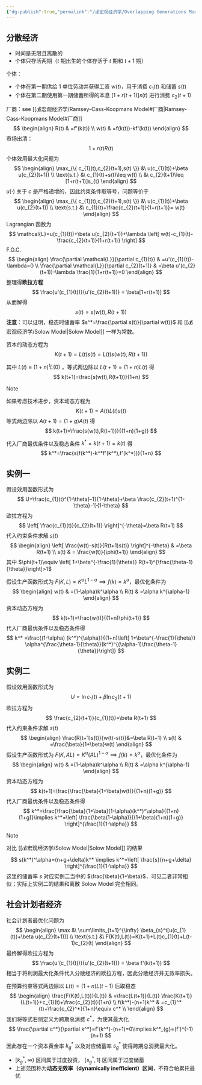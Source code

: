 ```yaml
---
{"dg-publish":true,"permalink":"/💰宏观经济学/Overlapping Generations Model/","created":"2024-10-12T10:24:43.000+08:00","updated":"2024-10-12T10:24:43.000+08:00"}
---
```




## 分散经济

- 时间是无限且离散的
- 个体只存活两期（$t$ 期出生的个体存活于 $t$ 期和 $t+1$ 期）

个体：
- 个体在第一期供给 1 单位劳动并获得工资 $w(t)$，用于消费 $c_{1}(t)$ 和储蓄 $s(t)$
- 个体在第二期使用第一期储蓄所得的本息 $[1+r(t+1)]s(t)$ 进行消费 $c_{2}(t+1)$

厂商：see [[💰宏观经济学/Ramsey-Cass-Koopmans Model#厂商\|Ramsey-Cass-Koopmans Model#厂商]]
$$
\begin{align}
R(t) & =f'(k(t)) \\
w(t) & =f(k(t))-kf'(k(t))
\end{align}
$$
市场出清：
$$
1+r(t)  R(t) 
$$
个体效用最大化问题为
$$
\begin{align}
\max_{\{ c_{1}(t),c_{2}(t+1),s(t) \}} &\ u(c_{1}(t))+\beta u(c_{2}(t+1)) \\
\text{s.t.} &\ c_{1}(t)+s(t)\leq w(t) \\
&\ c_{2}(t+1)\leq [1+r(t+1)]s_{t}
\end{align}
$$
$u(\cdot)$ 关于 $c$ 是严格递增的，因此约束条件取等号，问题等价于
$$
\begin{align}
\max_{\{ c_{1}(t),c_{2}(t+1),s(t) \}} &\ u(c_{1}(t))+\beta u(c_{2}(t+1)) \\
\text{s.t.} &\ c_{1}(t)+\frac{c_{2}(t+1)}{1+r(t+1)}= w(t) 
\end{align}
$$
Lagrangian 函数为
$$
\mathcal{L}=u(c_{1}(t))+\beta u(c_{2}(t+1))+\lambda \left[ w(t)-c_{1}(t)-\frac{c_{2}(t+1)}{1+r(t+1)} \right]
$$
F.O.C.
$$
\begin{align}
\frac{\partial \mathcal{L}}{\partial c_{1}(t)} & =u'(c_{1}(t))-\lambda=0 \\
\frac{\partial \mathcal{L}}{\partial c_{2}(t+1)} & =\beta u'(c_{2}(t+1))-\lambda \frac{1}{1+r(t+1)}=0
\end{align}
$$
整理得**欧拉方程**
$$
\frac{u'(c_{1}(t))}{u'(c_{2}(t+1))} = \beta[1+r(t+1)]
$$
从而解得
$$
s(t)=s(w(t),R(t+1))
$$
**注意**：可以证明，稳态时储蓄率 $s^*=\frac{\partial s(t)}{\partial w(t)}$ 和 [[💰宏观经济学/Solow Model\|Solow Model]] 一样为常数。

资本的动态方程为
$$
K(t+1)=L(t)s(t)=L(t)s(w(t),R(t+1))
$$

其中 $L(t)\equiv(1+n)^tL(0)$ ，等式两边除以 $L(t+1)=(1+n)L(t)$ 得
$$
k(t+1)=\frac{s(w(t),R(t+1))}{1+n}
$$
> [!NOTE]
> 如果考虑技术进步，资本动态方程为
> $$
> K(t+1)=A(t)L(t)s(t)
> $$
> 等式两边除以 $A(t+1)=(1+g)A(t)$ 得
> $$
> k(t+1)=\frac{s(w(t),R(t+1))}{(1+n)(1+g)}
> $$

代入厂商最优条件以及稳态条件 $k^*=k(t+1)=k(t)$ 得
$$
k^*=\frac{s(f(k^*)-k^*f'(k^*),f'(k^*))}{1+n}
$$
## 实例一

假设效用函数形式为
$$
U=\frac{c_{1}(t)^{1-\theta}-1}{1-\theta}+\beta \frac{c_{2}(t+1)^{1-\theta}-1}{1-\theta}
$$
欧拉方程为
$$
\left[ \frac{c_{1}(t)}{c_{2}(t+1)} \right]^{-\theta}=\beta R(t+1)
$$
代入约束条件求解 $s(t)$
$$
\begin{align}
\left[ \frac{w(t)-s(t)}{R(t+1)s(t)} \right]^{-\theta} & =\beta R(t+1) \\
s(t) & = \frac{w(t)}{\phi(t+1)}
\end{align}
$$
其中 $\phi(t+1)\equiv \left[ 1+\beta^{-\frac{1}{\theta}} R(t+1)^{\frac{\theta-1}{\theta}}\right]>1$

假设生产函数形式为 $F(K,L)=K^\alpha L^{1-\alpha}\implies f(k)=k^\alpha$，最优化条件为
$$
\begin{align}
w(t)  & =(1-\alpha)k^\alpha \\
R(t) & =\alpha k^{\alpha-1}
\end{align}
$$
资本动态方程为
$$
k(t+1)=\frac{w(t)}{(1+n)\phi(t+1)}
$$
代入厂商最优条件以及稳态条件得
$$
k^* =\frac{(1-\alpha) (k^*)^{\alpha}}{(1+n)\left[ 1+\beta^{-\frac{1}{\theta}} \alpha^{\frac{\theta-1}{\theta}}(k^*)^{(\alpha-1)\frac{\theta-1}{\theta}}\right]}
$$
## 实例二
假设效用函数形式为
$$
U=\ln c_{1}(t)+\beta \ln c_{2}(t+1)
$$
欧拉方程为
$$
\frac{c_{2}(t+1)}{c_{1}(t)}=\beta R(t+1)
$$
代入约束条件求解 $s(t)$
$$
\begin{align}
\frac{R(t+1)s(t)}{w(t)-s(t)}&=\beta R(t+1) \\
s(t) & =\frac{\beta}{1+\beta}w(t)
\end{align}
$$
假设生产函数形式为 $F(K,AL)=K^\alpha (AL)^{1-\alpha}\implies f(k)=k^\alpha$，最优化条件为
$$
\begin{align}
w(t)  & =(1-\alpha)k^\alpha \\
R(t) & =\alpha k^{\alpha-1}
\end{align}
$$
资本动态方程为
$$
k(t+1)=\frac{\frac{\beta}{1+\beta}w(t)}{(1+n)(1+g)}
$$
代入厂商最优条件以及稳态条件得
$$
k^*=\frac{\frac{\beta}{1+\beta}(1-\alpha)(k^*)^\alpha}{(1+n)(1+g)}\implies k^*=\left[ \frac{\beta(1-\alpha)}{(1+\beta)(1+n)(1+g)} \right]^{\frac{1}{1-\alpha}}
$$
> [!NOTE]
> 对比 [[💰宏观经济学/Solow Model\|Solow Model]] 的结果
> $$
> s(k^*)^\alpha=(n+g+\delta)k^* \implies  k^*=\left[ \frac{s}{n+g+\delta} \right]^{\frac{1}{1-\alpha}}
> $$
> 这里的储蓄率 $s$ 对应实例二当中的 $\frac{\beta}{1+\beta}$，可见二者非常相似；实际上实例二的结果和离散 Solow Model 完全相同。

## 社会计划者经济

社会计划者最优化问题为
$$
\begin{align}
\max &\ \sum\limits_{t=1}^{\infty} \beta_{s}^t[u(c_{1}(t))+\beta u(c_{2}(t+1))] \\
\text{s.t.} &\ F(K(t),L(t))=K(t+1)+L(t)c_{1}(t)+L(t-1)c_{2}(t)
\end{align}
$$
最终解得欧拉方程为
$$
\frac{u'(c_{1}(t))}{u'(c_{2}(t+1))} = \beta f'(k(t+1))
$$
相当于将利润最大化条件代入分散经济的欧拉方程，因此分散经济并无效率损失。

在预算约束等式两边除以 $L(t)=(1+n)L(t-1)$ 后取稳态
$$
\begin{align}
\frac{F(K(t),L(t))}{L(t)} & =\frac{L(t+1)}{L(t)} \frac{K(t+1)}{L(t+1)}+c_{1}(t)+\frac{c_{2}(t)}{1+n} \\
f(k^*)-(n+1)k^* & =c_{1}^*(t)+\frac{c_{2}^*}{1+n}\equiv c^* \\
\end{align}
$$
我们将等式右侧定义为跨期总消费 $c^*$，为使其最大化
$$
\frac{\partial c^*}{\partial k^*}=f'(k^*)-(n+1)=0\implies k^*_{g}=(f')^{-1}(n+1)
$$
因此存在一个资本黄金率 $k^*_{g}$ 以及对应储蓄率 $s^*_{g}$ 使得跨期总消费最大化。
- $[k_{g}^*,\infty)$ 区间属于过度投资， $[s^*_{g},1]$ 区间属于过度储蓄
- 上述范围称为**动态无效率（dynamically inefficient）区间**，不符合帕累托最优


